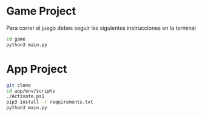 # Game Project

Para correr el juego debes seguir las siguientes instrucciones en la terminal

```sh
cd game
python3 main.py
```

# App Project

```sh
git clone
cd app/env/scripts
./Activate.ps1
pip3 install -r requirements.txt
python3 main.py
```